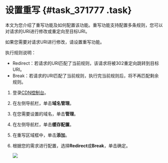 # 设置重写 {#task_371777 .task}

本文为您介绍了重写功能及如何配置该功能。重写功能支持配置多条规则，您可以对请求的URI进行修改或重定向至目标URI。

如果您需要对请求URI进行修改，请设置重写功能。

执行规则说明：

-   Redirect：若请求的URI匹配了当前规则，该请求将被302重定向跳转到目标URI。
-   Break：若请求的URI匹配了当前规则，执行完当前规则后，将不再匹配剩余规则。

1.  登录[CDN控制台](https://cdnnext.console.aliyun.com/overview)。
2.  在左侧导航栏，单击**域名管理**。
3.  在您需要设置的域名，单击**管理**。
4.  在左侧导航栏，单击**缓存配置**。
5.  在重写区域框中，单击**添加**。
6.  根据您的需求进行配置，选择**Redirect**或**Break**，单击确定。 

    ![](http://static-aliyun-doc.oss-cn-hangzhou.aliyuncs.com/assets/img/301874/155964313848038_zh-CN.png)


